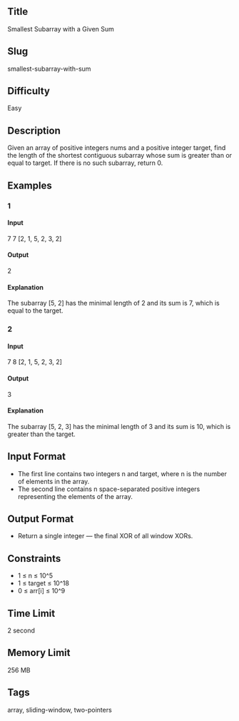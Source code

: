 ## Title

Smallest Subarray with a Given Sum

## Slug

smallest-subarray-with-sum

## Difficulty

Easy

## Description

Given an array of positive integers nums and a positive integer target, find the length of the shortest contiguous subarray whose sum is greater than or equal to target. If there is no such subarray, return 0.

## Examples

### 1

#### Input

7 7
[2, 1, 5, 2, 3, 2]

#### Output

2

#### Explanation

The subarray [5, 2] has the minimal length of 2 and its sum is 7, which is equal to the target.

### 2

#### Input

7 8
[2, 1, 5, 2, 3, 2]

#### Output

3

#### Explanation

The subarray [5, 2, 3] has the minimal length of 3 and its sum is 10, which is greater than the target.

## Input Format

- The first line contains two integers n and target, where n is the number of elements in the array.
- The second line contains n space-separated positive integers representing the elements of the array.

## Output Format

- Return a single integer — the final XOR of all window XORs.

## Constraints

- 1 ≤ n ≤ 10^5
- 1 ≤ target ≤ 10^18
- 0 ≤ arr[i] ≤ 10^9

## Time Limit

2 second

## Memory Limit

256 MB

## Tags

array, sliding-window, two-pointers
